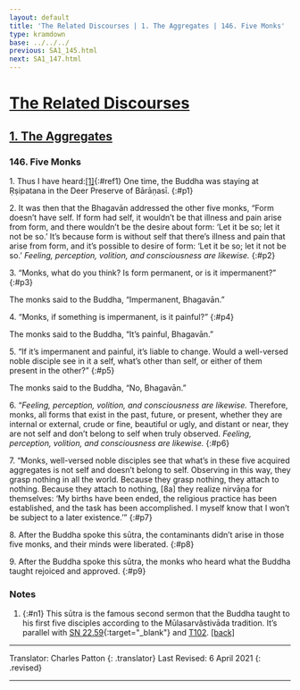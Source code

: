 ```yaml
---
layout: default
title: 'The Related Discourses | 1. The Aggregates | 146. Five Monks'
type: kramdown
base: ../../../
previous: SA1_145.html
next: SA1_147.html
---
```


# [The Related Discourses](../index.html)
## [1. The Aggregates](index.html)
### 146. Five Monks

1\. Thus I have heard:[\[1\]](#n1){:#ref1} One time, the Buddha was staying at Ṛṣipatana in the Deer Preserve of Bārāṇasī.
{:#p1}

2\. It was then that the Bhagavān addressed the other five monks,  “Form doesn’t have self. If form had self, it wouldn’t be that illness and pain arise from form, and there wouldn’t be the desire about form: ‘Let it be so; let it not be so.’ It’s because form is without self that there’s illness and pain that arise from form, and it’s possible to desire of form: ‘Let it be so; let it not be so.’ *Feeling, perception, volition, and consciousness are likewise.*
{:#p2}

3\. “Monks, what do you think? Is form permanent, or is it impermanent?”
{:#p3}

The monks said to the Buddha, “Impermanent, Bhagavān.”

4\. “Monks, if something is impermanent, is it painful?”
{:#p4}

The monks said to the Buddha, “It’s painful, Bhagavān.”

5\. “If it’s impermanent and painful, it’s liable to change. Would a well-versed noble disciple see in it a self, what’s other than self, or either of them present in the other?”
{:#p5}

The monks said to the Buddha, “No, Bhagavān.”

6\. “*Feeling, perception, volition, and consciousness are likewise.* Therefore, monks, all forms that exist in the past, future, or present, whether they are internal or external, crude or fine, beautiful or ugly, and distant or near, they are not self and don’t belong to self when truly observed. *Feeling, perception, volition, and consciousness are likewise.*
{:#p6}

7\. “Monks, well-versed noble disciples see that what’s in these five acquired aggregates is not self and doesn’t belong to self. Observing in this way, they grasp nothing in all the world. Because they grasp nothing, they attach to nothing. Because they attach to nothing, [8a] they realize nirvāṇa for themselves: ‘My births have been ended, the religious practice has been established, and the task has been accomplished. I myself know that I won’t be subject to a later existence.’”
{:#p7}

8\. After the Buddha spoke this sūtra, the contaminants didn’t arise in those five monks, and their minds were liberated.
{:#p8}

9\. After the Buddha spoke this sūtra, the monks who heard what the Buddha taught rejoiced and approved.
{:#p9}

### Notes

1. {:#n1} This sūtra is the famous second sermon that the Buddha taught to his first five disciples according to the Mūlasarvâstivāda tradition. It’s parallel with [SN 22.59](https://suttacentral.net/sn22.59){:target="_blank"} and [T102](../alternates/T102.html). [\[back\]](#ref1)

---

Translator: Charles Patton
{: .translator}
Last Revised: 6 April 2021
{: .revised}

---